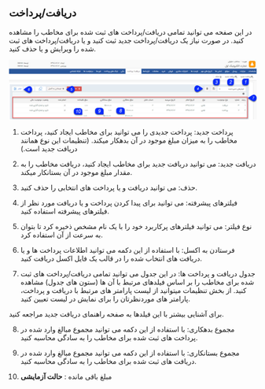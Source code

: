 ﻿## دریافت/پرداخت

در این صفحه می توانید تمامی دریافت/پرداخت های ثبت شده برای مخاطب را مشاهده کنید. در صورت نیاز یک دریافت/پرداخت جدید ثبت کنید و یا دریافت/پرداخت های ثبت شده را ویرایش و یا حذف کنید.

![](ReceiptPayment.jpg)

1. پرداخت جدید: پرداخت جدیدی را می توانید برای مخاطب ایجاد کنید، پرداخت مخاطب را به میزان مبلغ موجود در آن بدهکار میکند. (تنظیمات این نوع همانند دریافت جدید است.)

2. دریافت جدید: می توانید دریافت جدید  برای مخاطب ایجاد کنید، دریافت مخاطب را به مقدار مبلغ موجود در آن بستانکار میکند.

3. حذف: می توانید دریافت و یا پرداخت های انتخابی را حذف کنید.

4. فیلترهای پیشرفته: می توانید برای پیدا کردن پرداخت و یا دریافت مورد نظر از فیلترهای پیشرفته استفاده کنید.

5. نوع فیلتر: می توانید فیلترهای پرکاربرد خود را با یک نام مشخص ذخیره کرد تا بتوان به سرعت از آن استفاده کرد.

6. فرستادن به اکسل: با استفاده از این دکمه می توانید اطلاعات پرداخت ها و یا دریافت های انتخاب شده را در قالب یک فایل اکسل دریافت کنید.

7. جدول دریافت و پرداخت ها: در این جدول می توانید تمامی دریافت/پرداخت های ثبت شده برای مخاطب را بر اساس فیلدهای مرتبط با آن ها (ستون های جدول) مشاهده کنید. از بخش تنظیمات میتوانید از لیست پارامتر های مرتبط با دریافت و پرداخت، پارامتر های موردنظرتان را برای نمایش در لیست تعیین کنید.

برای آشنایی بیشتر با این فیلدها به صفحه راهنمای دریافت جدید مراجعه کنید.

8. مجموع بدهکاری: با استفاده از این دکمه می توانید مجموع مبالغ وارد شده در پرداخت های ثبت شده برای مخاطب را به سادگی محاسبه کنید.

9. مجموع بستانکاری: با استفاده از این دکمه می توانید مجموع مبالغ وارد شده در دریافت های ثبت شده برای مخاطب را به سادگی محاسبه کنید.

10. مبلغ باقی مانده : **حالت آزمایشی**